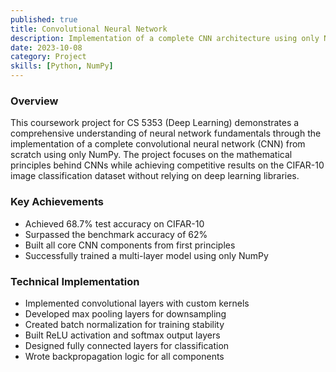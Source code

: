 ```yaml
---
published: true
title: Convolutional Neural Network
description: Implementation of a complete CNN architecture using only NumPy for image classification on CIFAR-10 dataset.
date: 2023-10-08
category: Project
skills: [Python, NumPy]
---
```


### Overview

This coursework project for CS 5353 (Deep Learning) demonstrates a comprehensive understanding of neural network fundamentals through the implementation of a complete convolutional neural network (CNN) from scratch using only NumPy. The project focuses on the mathematical principles behind CNNs while achieving competitive results on the CIFAR-10 image classification dataset without relying on deep learning libraries.

### Key Achievements

- Achieved 68.7% test accuracy on CIFAR-10
- Surpassed the benchmark accuracy of 62%
- Built all core CNN components from first principles
- Successfully trained a multi-layer model using only NumPy

### Technical Implementation

- Implemented convolutional layers with custom kernels
- Developed max pooling layers for downsampling
- Created batch normalization for training stability
- Built ReLU activation and softmax output layers
- Designed fully connected layers for classification
- Wrote backpropagation logic for all components
